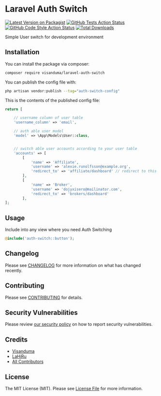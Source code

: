 # Laravel Auth Switch

[![Latest Version on Packagist](https://img.shields.io/packagist/v/visanduma/laravel-auth-switch.svg?style=flat-square)](https://packagist.org/packages/visanduma/laravel-auth-switch)
[![GitHub Tests Action Status](https://img.shields.io/github/workflow/status/visanduma/laravel-auth-switch/run-tests?label=tests)](https://github.com/visanduma/laravel-auth-switch/actions?query=workflow%3Arun-tests+branch%3Amain)
[![GitHub Code Style Action Status](https://img.shields.io/github/workflow/status/visanduma/laravel-auth-switch/Check%20&%20fix%20styling?label=code%20style)](https://github.com/visanduma/laravel-auth-switch/actions?query=workflow%3A"Check+%26+fix+styling"+branch%3Amain)
[![Total Downloads](https://img.shields.io/packagist/dt/visanduma/laravel-auth-switch.svg?style=flat-square)](https://packagist.org/packages/visanduma/laravel-auth-switch)

Simple User switch for development environment

## Installation

You can install the package via composer:

```bash
composer require visanduma/laravel-auth-switch
```

You can publish the config file with:

```bash
php artisan vendor:publish --tag="auth-switch-config"
```

This is the contents of the published config file:

```php
return [

    // username column of user table
    'username_column' => 'email',

    // auth able user model
    'model' => \App\Models\User::class,


    // switch able user accounts according to your user table
    'accounts' => [
        [
            'name' => 'Affiliate',
            'username' => 'alexie.runolfsson@example.org',
            'redirect_to' => 'affiliate/dashboard' // redirect to this url after login
        ],
        [
            'name' => 'Broker',
            'username' => 'dojyxisero@mailinator.com',
            'redirect_to' => 'brokers/dashboard'
        ],
];
```

## Usage

Include into any view where you need Auth Switching

```php
@include('auth-switch::button');
```

## Changelog

Please see [CHANGELOG](CHANGELOG.md) for more information on what has changed recently.

## Contributing

Please see [CONTRIBUTING](.github/CONTRIBUTING.md) for details.

## Security Vulnerabilities

Please review [our security policy](../../security/policy) on how to report security vulnerabilities.

## Credits

- [Visanduma](https://github.com/Visanduma)
- [LaHiRu](https://github.com/lahirulhr)
- [All Contributors](../../contributors)

## License

The MIT License (MIT). Please see [License File](LICENSE.md) for more information.
